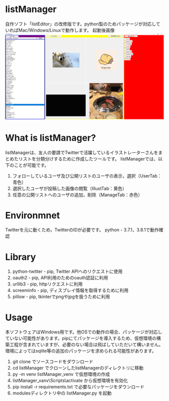 # listManager
自作ソフト「listEditor」の改修版です。python製のためパッケージが対応していればMac/Windows/Linuxで動作します。
起動後画像
![イメージ画像](exampleImage.png "Image")

# What is listManager?
listManagerは、友人の要請でTwitterで活躍しているイラストレーターさんをまとめたリストを分類分けするために作成したツールです。
listManagerでは、以下のことが可能です。
1. フォローしているユーザ及び公開リストのユーザの表示，選択（UserTab：青色）
2. 選択したユーザが投稿した画像の閲覧（IllustTab：黄色）
3. 任意の公開リストへのユーザの追加，削除（ManageTab：赤色）

# Environmnet
Twitterを元に動くため，TwitterのIDが必要です。
python - 3.7.1，3.8.1で動作確認

# Library
1. python-twitter - pip, Twitter APIへのリクエストに使用
2. oauth2 - pip, API利用のためのoauth認証に利用
3. urllib3 - pip, httpリクエストに利用
4. screeminfo - pip, ディスプレイ情報を取得するために利用
5. pillow - pip, tkinterでpngやjpgを扱うために利用

# Usage
本ソフトウェアはWindows用です。他OSでの動作の場合、パッケージが対応していない可能性があります。pipにてパッケージを導入するため、仮想環境の構築工程が含まれていますが、必要のない場合は飛ばしていただいて構いません。環境によってはsqlite等の追加のパッケージを求められる可能性があります。
1. git clone でソースコードをダウンロード
2. cd listManager でクローンしたlistManagerのディレクトリに移動
3. py -m venv listManager_venv で仮想環境の作成
4. listManager_vanv\Scripts\activate から仮想環境を有効化
5. pip install -r requirements.txt で必要なパッケージをダウンロード
6. modulesディレクトリ中の listManager.py を起動
